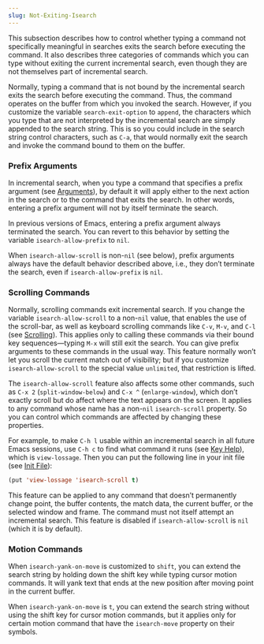 ```yaml
---
slug: Not-Exiting-Isearch
---
```


This subsection describes how to control whether typing a command not specifically meaningful in searches exits the search before executing the command. It also describes three categories of commands which you can type without exiting the current incremental search, even though they are not themselves part of incremental search.

Normally, typing a command that is not bound by the incremental search exits the search before executing the command. Thus, the command operates on the buffer from which you invoked the search. However, if you customize the variable `search-exit-option` to `append`, the characters which you type that are not interpreted by the incremental search are simply appended to the search string. This is so you could include in the search string control characters, such as `C-a`, that would normally exit the search and invoke the command bound to them on the buffer.

### Prefix Arguments

In incremental search, when you type a command that specifies a prefix argument (see [Arguments](Arguments)), by default it will apply either to the next action in the search or to the command that exits the search. In other words, entering a prefix argument will not by itself terminate the search.

In previous versions of Emacs, entering a prefix argument always terminated the search. You can revert to this behavior by setting the variable `isearch-allow-prefix` to `nil`.

When `isearch-allow-scroll` is non-`nil` (see below), prefix arguments always have the default behavior described above, i.e., they don’t terminate the search, even if `isearch-allow-prefix` is `nil`.

### Scrolling Commands

Normally, scrolling commands exit incremental search. If you change the variable `isearch-allow-scroll` to a non-`nil` value, that enables the use of the scroll-bar, as well as keyboard scrolling commands like `C-v`, `M-v`, and `C-l` (see [Scrolling](Scrolling)). This applies only to calling these commands via their bound key sequences—typing `M-x` will still exit the search. You can give prefix arguments to these commands in the usual way. This feature normally won’t let you scroll the current match out of visibility; but if you customize `isearch-allow-scroll` to the special value `unlimited`, that restriction is lifted.

The `isearch-allow-scroll` feature also affects some other commands, such as `C-x 2` (`split-window-below`) and `C-x ^` (`enlarge-window`), which don’t exactly scroll but do affect where the text appears on the screen. It applies to any command whose name has a non-`nil` `isearch-scroll` property. So you can control which commands are affected by changing these properties.

For example, to make `C-h l` usable within an incremental search in all future Emacs sessions, use `C-h c` to find what command it runs (see [Key Help](Key-Help)), which is `view-lossage`. Then you can put the following line in your init file (see [Init File](Init-File)):

```lisp
(put 'view-lossage 'isearch-scroll t)
```

This feature can be applied to any command that doesn’t permanently change point, the buffer contents, the match data, the current buffer, or the selected window and frame. The command must not itself attempt an incremental search. This feature is disabled if `isearch-allow-scroll` is `nil` (which it is by default).

### Motion Commands

When `isearch-yank-on-move` is customized to `shift`, you can extend the search string by holding down the shift key while typing cursor motion commands. It will yank text that ends at the new position after moving point in the current buffer.

When `isearch-yank-on-move` is `t`, you can extend the search string without using the shift key for cursor motion commands, but it applies only for certain motion command that have the `isearch-move` property on their symbols.
